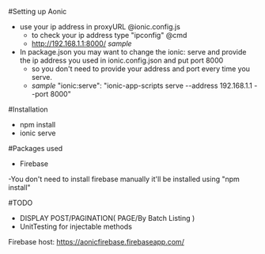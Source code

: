 #Setting up Aonic
* use your ip address in proxyURL @ionic.config.js
  * to check your ip address type "ipconfig" @cmd
  * http://192.168.1.1:8000/ *sample*
* In package.json you may want to change the ionic: serve and provide the ip address you used in ionic.config.json and put port 8000
  * so you don't need to provide your address and port every time you serve.
  * *sample* "ionic:serve": "ionic-app-scripts serve --address 192.168.1.1 --port  8000"


#Installation
  * npm install
  * ionic serve


#Packages used
  * Firebase


-You don't need to install firebase manually it'll be installed using "npm install"

#TODO
  * DISPLAY POST/PAGINATION( PAGE/By Batch Listing )
  * UnitTesting for injectable methods

Firebase host: https://aonicfirebase.firebaseapp.com/

